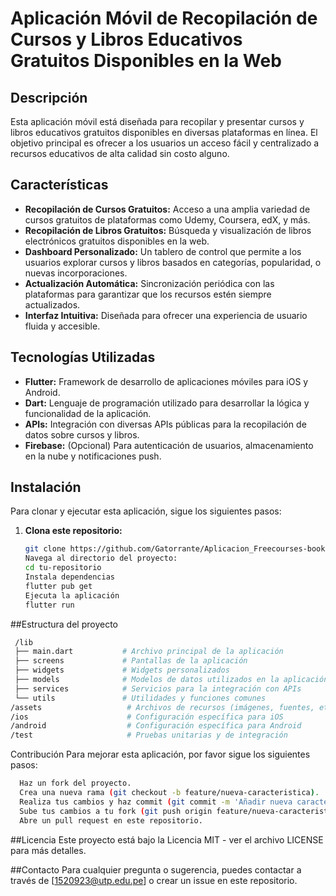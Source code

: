 # Aplicación Móvil de Recopilación de Cursos y Libros Educativos Gratuitos Disponibles en la Web

## Descripción

Esta aplicación móvil está diseñada para recopilar y presentar cursos y libros educativos gratuitos disponibles en diversas plataformas en línea. El objetivo principal es ofrecer a los usuarios un acceso fácil y centralizado a recursos educativos de alta calidad sin costo alguno.

## Características

- **Recopilación de Cursos Gratuitos:** Acceso a una amplia variedad de cursos gratuitos de plataformas como Udemy, Coursera, edX, y más.
- **Recopilación de Libros Gratuitos:** Búsqueda y visualización de libros electrónicos gratuitos disponibles en la web.
- **Dashboard Personalizado:** Un tablero de control que permite a los usuarios explorar cursos y libros basados en categorías, popularidad, o nuevas incorporaciones.
- **Actualización Automática:** Sincronización periódica con las plataformas para garantizar que los recursos estén siempre actualizados.
- **Interfaz Intuitiva:** Diseñada para ofrecer una experiencia de usuario fluida y accesible.

## Tecnologías Utilizadas

- **Flutter:** Framework de desarrollo de aplicaciones móviles para iOS y Android.
- **Dart:** Lenguaje de programación utilizado para desarrollar la lógica y funcionalidad de la aplicación.
- **APIs:** Integración con diversas APIs públicas para la recopilación de datos sobre cursos y libros.
- **Firebase:** (Opcional) Para autenticación de usuarios, almacenamiento en la nube y notificaciones push.

## Instalación

Para clonar y ejecutar esta aplicación, sigue los siguientes pasos:

1. **Clona este repositorio:**
   ```bash
   git clone https://github.com/Gatorrante/Aplicacion_Freecourses-books
   Navega al directorio del proyecto:
   cd tu-repositorio
   Instala dependencias
   flutter pub get
   Ejecuta la aplicación
   flutter run
   ```
   
  ##Estructura del proyecto
 ```bash 
  /lib
  ├── main.dart           # Archivo principal de la aplicación
  ├── screens             # Pantallas de la aplicación
  ├── widgets             # Widgets personalizados
  ├── models              # Modelos de datos utilizados en la aplicación
  ├── services            # Servicios para la integración con APIs
  └── utils               # Utilidades y funciones comunes
/assets                   # Archivos de recursos (imágenes, fuentes, etc.)
/ios                      # Configuración específica para iOS
/android                  # Configuración específica para Android
/test                     # Pruebas unitarias y de integración
```

Contribución
Para mejorar esta aplicación, por favor sigue los siguientes pasos:

```bash
  Haz un fork del proyecto.
  Crea una nueva rama (git checkout -b feature/nueva-caracteristica).
  Realiza tus cambios y haz commit (git commit -m 'Añadir nueva característica').
  Sube tus cambios a tu fork (git push origin feature/nueva-caracteristica).
  Abre un pull request en este repositorio.
  ```

##Licencia
Este proyecto está bajo la Licencia MIT - ver el archivo LICENSE para más detalles.

##Contacto
Para cualquier pregunta o sugerencia, puedes contactar a través de [1520923@utp.edu.pe] o crear un issue en este repositorio.

   
   
   
   
